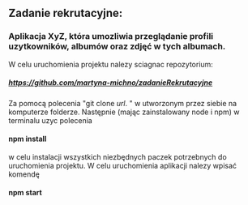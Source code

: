## Zadanie rekrutacyjne:
### Aplikacja XyZ, która umozliwia przeglądanie profili uzytkowników, albumów oraz zdjęć w tych albumach.
W celu uruchomienia projektu nalezy sciagnac repozytorium:
##### https://github.com/martyna-michno/zadanieRekrutacyjne
Za pomocą polecenia "git clone *url*. " w utworzonym przez siebie na komputerze folderze.
Następnie (mając zainstalowany node i npm) w terminalu uzyc polecenia
#### npm install
w celu instalacji wszystkich niezbędnych paczek potrzebnych do uruchomienia projektu. 
W celu uruchomienia aplikacji nalezy wpisać komendę
#### npm start
